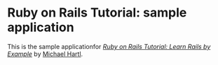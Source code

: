 # Ruby on Rails Tutorial: sample application

This is the sample applicationfor [*Ruby on Rails Tutorial: Learn Rails by Example*](http://railstutorial.org) by [Michael Hartl](http://michaelhartl.com/).
